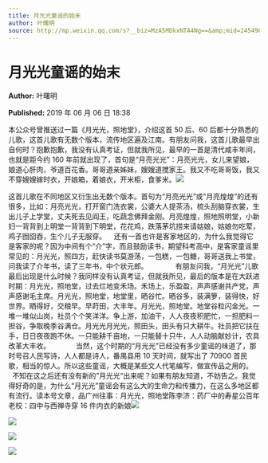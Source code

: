 ```yaml
---
title: 月光光童谣的始末
author: 叶曙明
source: http://mp.weixin.qq.com/s?__biz=MzA5MDkxNTA4Ng==&amp;mid=2454908091&amp;idx=1&amp;sn=b6bc54cb0ba40b839263418049a43af2&amp;chksm=87a224dab0d5adcca2dc795cc726ce737e3d6bb2baab4fd94f9045d965fdcc3e20941e350572#rd
---
```


# 月光光童谣的始末

**Author:** 叶曙明

**Published:** 2019 年 06 月 06 日 18:38

本公众号曾推送过一篇《月光光，照地堂》，介绍这首 50 后、60 后都十分熟悉的儿歌，这首儿歌有无数个版本，流传地区遍及江南。有朋友问我，这首儿歌最早出自何时？抱歉抱歉，我没有认真考证，但就我所见，最早的一首是清代咸丰年间，也就是距今约 160 年前就出现了，首句是“月亮光光”：月亮光光，女儿来望娘，娘道心肝肉，爷道百花香。哥哥道亲姊妹，嫂嫂道搅家王。我又不吃哥哥饭，我又不穿嫂嫂嫁时衣，开娘箱，着娘衣，开米柜，食爹米。![](https://mmbiz.qpic.cn/mmbiz_jpg/PJWG74pLsMbzC1sDpH19RTlicYQpf5obtKnP7WfM84OMFfIRibTOU22yo0FLENpiagxpRkicw80FgHfp3TWWuaGKWg/640?wx_fmt=jpeg)

这首儿歌在不同地区又衍生出无数个版本。首句为“月亮光光”或“月亮煌煌”的还有很多，比如：月亮光光，打开窗门洗衣裳，公婆大人提茶汤，梳头刮脑穿衣裳，生出儿子上学堂，丈夫死去见阎王，吃蔬念佛拜金刚。月亮煌煌，照地照明堂，小新妇一背背到上明堂一背背到下明堂，花花鸡，跌落茅坑捞来请姑娘，姑娘勿吃荤，鸡子囫囵吞，生个儿子无服穿。    还有一首也许是客家地区的，为什么我觉得它是客家的呢？因为中间有个“介”字，而且鼓励读书，期望科考高中，是客家童谣里常见的：月光光，照四方，赶快读书莫游荡，一包糕，一包糖，哥哥送我上书堂，问我读了介年书，读了三年书，中个状元郎。              有朋友问我，“月光光”儿歌最后出现是什么时候？我同样没有认真考证，但就我所见，最后的版本是在大跃进时期：月光光，照地堂，过去烂地变禾场。禾场上，乐盈盈，声声感谢共产党，声声感谢毛主席。月光光，照地堂，地堂里，晒谷忙。晒谷多，装满箩，装得快，好世界。晒得好，交粮早。早莳田，大丰年。月光光，照地堂。地堂谷粒闪金光。一堆一堆似山岗，社员个个笑洋洋。争上游，加油干，人人夜夜积肥忙，一担肥料一担谷，争取晚季谷满仓。月光光月光光，照田头，田头有只大耕牛。社员把它扶在手，日日夜夜跑不休。一只能耕千亩地，一只能替十只牛，人人动脑献妙计，农具改革大丰收。             当然，这个时期的“月光光”已经没有多少童谣的味道了，那时号召人民写诗，人人都是诗人，番禺县用 10 天时间，就写出了 70900 首民歌，相当的惊人。所以这些童谣，大概是某些文人代笔编写，做宣传品之用的。      不知在这之后还有没有新的”月光光“出来呢？如果有朋友知道，不妨告之。我觉得好奇的是，为什么“月光光”童谣会有这么大的生命力和传播力，在这么多地区都有流行。读本号文章，品广州往事：月光光，照地堂陈李济：药厂中的寿星公百年老校：四中与西禅寺穿 16 件内衣的新娘![](https://mmbiz.qpic.cn/mmbiz_jpg/PJWG74pLsMbzC1sDpH19RTlicYQpf5obtcCqcN7hs1Hia9SNnRGbzVY6Pkx5kdBHo9KbgJGWLbsPMLlhfIVYLic0A/640?wx_fmt=jpeg)

![](https://mmbiz.qpic.cn/mmbiz_jpg/PJWG74pLsMbzC1sDpH19RTlicYQpf5obt6wnfuTHS86yZU1a5u0SO0CJkIXcZibiaCDsyYLDroSAQEoSbjUtwgwwg/640?wx_fmt=jpeg)

![](https://mmbiz.qpic.cn/mmbiz_jpg/PJWG74pLsMbzC1sDpH19RTlicYQpf5obtDf9TOnWJyhbsOI1O41VLCK92ha5PeibJxuZp534OXZv1UQh4EOBgUAg/640?wx_fmt=jpeg)

![](https://mmbiz.qpic.cn/mmbiz_gif/Ljib4So7yuWjVibianAXToA8NEToRF0NRR234MW3XZBj6ibsFsicLKu2PzaP0bdSDOUAN7L6ibViczYOghRRlDybn9V6g/640?wx_fmt=gif)
